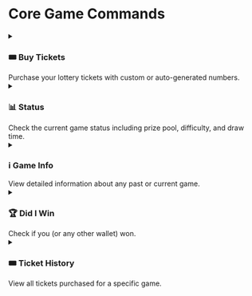 # Core Game Commands

<details>
<summary><h3>🎟️ Buy Tickets</h3>Purchase your lottery tickets with custom or auto-generated numbers.</summary>

```sh
$ eatthepie buy
```

When you execute the command, you'll be guided through the buy process:

```sh
Current ticket price: 0.1 ETH
Current difficulty: Easy (1-25)
Valid number range: 1-25, Etherball: 1-10

How many tickets do you want to buy? (1-100): 2

Do you want to provide your own numbers or auto-generate?
❯ Provide own
  Auto-generate

Enter 4 numbers for ticket 1 (comma-separated, last is Etherball): 7,23,5,9
Enter 4 numbers for ticket 2 (comma-separated, last is Etherball): 3,15,20,8
```

Review your tickets before purchase:

```sh
Tickets to purchase:
Ticket 1: 7, 23, 5, 9
Ticket 2: 3, 15, 20, 8
Total cost: 0.2 ETH

Do you want to proceed with the purchase? (Y/n)
```

Transaction Done 📝

```sh
Transaction Hash: 0x123...abc
Purchase submitted!

Waiting for transaction to be confirmed...
Block Number: 1234567
Transaction confirmed successfully!
```

#### Tips 💡

- Make sure the numbers you pick are within the valid ranges
- Make sure your wallet has enough ETH to cover the purchase amount and gas fees
</details>

<details>
<summary><h3>📊 Status</h3>Check the current game status including prize pool, difficulty, and draw time.</summary>

```sh
$ eatthepie status
```

When you execute the command, you'll see the status of the currentt ongoing round:

```sh
Status:
Current Game Round: 2
Difficulty: Easy (1-25)
Prize Pool: 10.5 ETH
Next Possible Draw Time: 10/29/2024, 3:00:00 PM
Time Until Draw: 2 hours, 15 minutes
```

</details>

<details>
<summary><h3>ℹ️ Game Info</h3>View detailed information about any past or current game.</summary>

```sh
$ eatthepie game-info
```

When you execute the command, you'll be asked to enter a game number:

```
Enter the past game number you want to view: 2
```

The output will show all game information:

```sh
Game 2 Information:
Status: Completed
Prize Pool: 15.5 ETH
Difficulty: Easy (1-25)
Draw Initiated Block: 1234567

Winning Numbers: 7, 23, 45, 12
Number of Winners: 5 (Jackpot: 1, 3 in-a-row: 2, 2 in-a-row: 2)
Payouts: Jackpot: 10.0 ETH, 3 in-a-row: 2.5 ETH, 2 in-a-row: 1.0 ETH
```

</details>

<details>
<summary><h3>🏆 Did I Win</h3>Check if you (or any other wallet) won.</summary>

```sh
$ eatthepie did-i-win
```

When you execute the command, you'll be prompted for:

```sh
Enter the game number you want to check: 2
Enter wallet address: 0x742d35Cc6634C0532925a3b844Bc454e4438f44e
```

If you won, you'll see:

```sh
Congratulations, you won!
Jackpot: Yes
3 in-a-row: No
2 in-a-row: No
Total Prize: 10.5 ETH
Claimed: No

Don't forget to claim your prize!
```

If you didn't win:

```sh
Sorry, you didn't win in this game. Better luck next time!
```

</details>

<details>
<summary><h3>🎟️ Ticket History</h3>View all tickets purchased for a specific game.</summary>

```sh
$ eatthepie ticket-history
```

When you execute the command, you'll be prompted for:

```sh
Enter the game number: 2
Enter wallet address: 0x742d35Cc6634C0532925a3b844Bc454e4438f44e
```

If you have tickets, you'll see:

```sh
Tickets:
Ticket 1: 7, 23, 45, 12
Ticket 2: 3, 15, 42, 8
Ticket 3: 11, 27, 39, 15

Total Tickets: 3
```

If you have no tickets:

```sh
No tickets found.
```

</details>
